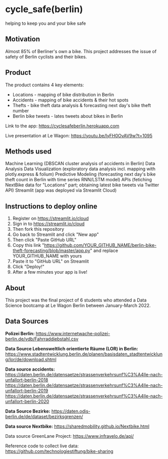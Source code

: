# cycle_safe(berlin)

helping to keep you and your bike safe


## Motivation

Almost 85% of Berliner's own a bike. This project addresses the issue of safety of Berlin cyclists and their bikes.


## Product

The product contains 4 key elements:
- Locations - mapping of bike distribution in Berlin
- Accidents - mapping of bike accidents & their hot spots 
- Thefts - bike theft data analysis & forecasting next day's bike theft number
- Berlin bike tweets - lates tweets about bikes in Berlin

Link to the app: https://cyclesafeberlin.herokuapp.com

Live presentation at Le Wagon: https://youtu.be/lyFH0OvAV9w?t=1095

## Methods used

Machine Learning (DBSCAN cluster analysis of accidents in Berlin)
Data Analysis
Data Visualization (exploratory data analysis incl. mapping with plotly.express & folium) 
Predictive Modeling (forecasting next day's bike theft count in Berlin with time series RNN/LSTM model)
APIs (fetiching NextBike data for "Locations" part; obtaining latest bike tweets via Twitter API)
Streamlit (app was deployed via Streamlit Cloud)


## Instructions to deploy online
1. Register on https://streamlit.io/cloud
2. Sign in to https://streamlit.io/cloud
3. Then fork this repository
4. Go back to Streamlit and click "New app"
5. Then click "Paste GitHub URL"
6. Copy this link "https://github.com/YOUR_GITHUB_NAME/berlin-bike-theft-forecasting/blob/master/app.py" and replace YOUR_GITHUB_NAME with yours
7. Paste it to "GitHub URL" on Streamlit
8. Click "Deploy!"
9. After a few minutes your app is live!

## About

This project was the final project of 6 students who attended a Data Science bootcamp at Le Wagon Berlin between January-March 2022.

## Data Sources

**Polizei Berlin:** https://www.internetwache-polizei-berlin.de/vdb/Fahrraddiebstahl.csv

**Data Source Lebensweltlich orientierte Räume (LOR) in Berlin:** https://www.stadtentwicklung.berlin.de/planen/basisdaten_stadtentwicklung/lor/de/download.shtml

**Data source accidents:**
https://daten.berlin.de/datensaetze/strassenverkehrsunf%C3%A4lle-nach-unfallort-berlin-2018
https://daten.berlin.de/datensaetze/strassenverkehrsunf%C3%A4lle-nach-unfallort-berlin-2019
https://daten.berlin.de/datensaetze/strassenverkehrsunf%C3%A4lle-nach-unfallort-berlin-2020

**Data Source Bezirke:** https://daten.odis-berlin.de/de/dataset/bezirksgrenzen/

**Data source Nextbike:** https://sharedmobility.github.io/Nextbike.html

Data source GreenLane Project: https://www.infravelo.de/api/

Reference code to collect live data: https://github.com/technologiestiftung/bike-sharing
